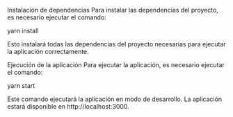 Instalación de dependencias
Para instalar las dependencias del proyecto, es necesario ejecutar el comando:


yarn install


Esto instalará todas las dependencias del proyecto necesarias para ejecutar la aplicación correctamente.


Ejecución de la aplicación
Para ejecutar la aplicación, es necesario ejecutar el comando:



yarn start



Este comando ejecutará la aplicación en modo de desarrollo. La aplicación estará disponible en http://localhost:3000.

